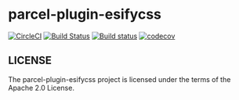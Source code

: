 # parcel-plugin-esifycss

[![CircleCI](https://circleci.com/gh/kei-ito/parcel-plugin-esifycss.svg?style=svg)](https://circleci.com/gh/kei-ito/parcel-plugin-esifycss)
[![Build Status](https://travis-ci.com/kei-ito/parcel-plugin-esifycss.svg?branch=master)](https://travis-ci.com/kei-ito/parcel-plugin-esifycss)
[![Build status](https://ci.appveyor.com/api/projects/status/g4839cvn53ph9boi/branch/master?svg=true)](https://ci.appveyor.com/project/kei-ito/parcel-plugin-esifycss/branch/master)
[![codecov](https://codecov.io/gh/kei-ito/parcel-plugin-esifycss/branch/master/graph/badge.svg)](https://codecov.io/gh/kei-ito/parcel-plugin-esifycss)

## LICENSE

The parcel-plugin-esifycss project is licensed under the terms of the Apache 2.0 License.
